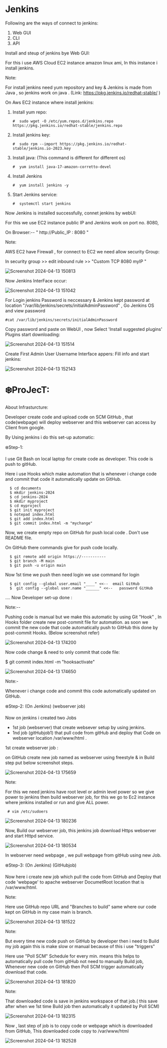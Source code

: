 # Jenkins

Following are the ways of connect to jenkins:

1. Web GUI 
2. CLI
3. API

Install and steup of jenkins bye Web GUI:
 
For this i use AWS Cloud EC2 instance amazon linux ami, In this instance i install jenkins.

Note:

For install jenkins need yum repository and key & Jenkins is made from Java , so jenkins work on java .
(Link:  https://pkg.jenkins.io/redhat-stable/ )

On Aws EC2 instance where install jenkins:

1. Install yum repo:
 

       #  sudo wget -O /etc/yum.repos.d/jenkins.repo https://pkg.jenkins.io/redhat-stable/jenkins.repo

3. Install jenkins key:


       #  sudo rpm --import https://pkg.jenkins.io/redhat-stable/jenkins.io-2023.key

4. Install java: (This command is different for different os)


       #  yum install java-17-amazon-corretto-devel

5. Install Jenkins


       #  yum install jenkins -y

6. Start Jenkins service:


       #  systemctl start jenkins

Now Jenkins is installed successfully, connet jenkins by webUI:

For this we use EC2 instance public IP and Jenkins work on port no. 8080,

On Browser:--  " http://Public_IP : 8080 "

Note: 

  AWS EC2 have Firewall , for connect to EC2 we need allow security Group:

   In security group >> edit inbound rule >> "Custom TCP  8080  myIP "

![Screenshot 2024-04-13 150813](https://github.com/Pratikshinde55/Jenkins/assets/145910708/05ad7d9f-e63e-49cf-95bb-448dfb4a1916)

Now Jenkins InterFace occur:

![Screenshot 2024-04-13 151042](https://github.com/Pratikshinde55/Jenkins/assets/145910708/1e827615-2005-46ef-8390-427624c5bb78)

For Login jenkins Password is neccessary & Jenkins kept password at location "/var/lib/jenkins/secrets/initialAdminPassword" , Go Jenkins OS  and view password 


    #cat /var/lib/jenkins/secrets/initialAdminPassword

Copy password and paste on WebUI , now Select 'Install suggested plugins' Plugins start downloading:

![Screenshot 2024-04-13 151514](https://github.com/Pratikshinde55/Jenkins/assets/145910708/42353e64-69da-493d-9816-85153ec7e479)


Create First Admin User Username Interface appers: Fill info and start jenkins:

![Screenshot 2024-04-13 152143](https://github.com/Pratikshinde55/Jenkins/assets/145910708/6765f294-f394-4223-8881-4755699dc96d)



# ❄️ProJecT:

About Infrasturcture:

Developer create code and upload code on SCM GitHub , that code(webpage) will deploy webserver and this webserver can access by Client from google.

By Using jenkins i do this set-up automatic:

❄️Step-1:

I use Git Bash on local laptop for create code as developer. This code is push to gitHub.

Here i use Hooks which make automation that is whenever i change code and commit that code it automatically update on GitHub.

      $ cd documents
      $ mkdir jenkins-2024
      $ cd jenkins-2024
      $ mkdir myproject
      $ cd myproject
      $ git init myproject
      $ notepad index.html
      $ git add index.html
      $ git commit index.html -m "mychange"


Now, we create empty repo on GitHub for push local code . Don't use README file.

On GitHub there commands give for push code locally.

      $ git remote add origin https://-----------
      $ git branch -M main
      $ git push -u origin main

Now 1st time we push then need login we use command for login

      $ git config --global user.email "____" <<--  email GitHub
      $  git config --global user.name "______" <<--   password GitHub

....
Now Developer set-up done :

Note:--

  Pushing code is manual but we make this automatic by using Git "Hook" , In Hooks folder create new post-commit file for automation.
  as soon we commit the new code that code automatically push to GitHub this done by post-commit Hooks. (Below screenshot refer)

![Screenshot 2024-04-13 174200](https://github.com/Pratikshinde55/Jenkins/assets/145910708/c41d2ed1-3aec-4dfd-b86a-a187ec5001b6)

Now code change & need to only commit that code file:

   $ git commit index.html -m "hooksactivate"

 ![Screenshot 2024-04-13 174650](https://github.com/Pratikshinde55/Jenkins/assets/145910708/3dd4d2ef-485e-401c-9eac-f5c6b8621580)

Note:-

Whenever i change code and commit this code automatically updated on GitHub.


❄️Step-2:  (On Jenkins) (webserver job)

Now on jenkins i created two Jobs 
- 1st job (webserver) that create websever setup by using jenkins.
- 1nd job (gitHubjob1) that pull code from gitHub and deploy that Code on webserver location /var/www/html .


1st create webserver job :

   on GitHub create new job named as webserver using freestyle & in Build step put below screenshot steps.

![Screenshot 2024-04-13 175659](https://github.com/Pratikshinde55/Jenkins/assets/145910708/423f0348-6220-4f4a-9e7f-93612c46e603)

Note: 

For this we need jenkins have root level or admin level power so we give power to jenkins then build webserver job, for this we go to Ec2 instance where jenkins installed or run and give ALL power.

     # vim /etc/sudoers

![Screenshot 2024-04-13 180236](https://github.com/Pratikshinde55/Jenkins/assets/145910708/3352d74f-0fde-4aa8-9990-95256bd4cbef)

Now, Build our webserver job, this jenkins job download Https webserver and start Httpd service. 

![Screenshot 2024-04-13 180534](https://github.com/Pratikshinde55/Jenkins/assets/145910708/6e9486b3-b0a2-4cfe-b6a7-34e7ac2ee9e0)

In webserver need webpage , we pull webpage from gitHub using new Job. 


❄️Step-3:  (On Jenkins) (GitHubjob)

Now here i create new job which pull the code from GitHub and Deploy that code 'webpage' to apache webserver DocumetRoot location that is /var/www/html.

Note:

Here use GitHub repo URL and "Branches to build" same where our code kept on GitHub in my case main is branch.

![Screenshot 2024-04-13 181522](https://github.com/Pratikshinde55/Jenkins/assets/145910708/5990ca24-38f8-46b2-ae85-f7295edfd731)


Note:

But every time new code push on GitHub by developer then i need to Build my job again this is make slow or manual because of this i use "triggers"

Here use "Poll SCM" Schedule for every min. means this helps to automatically pull code from gitHub not need to manually Build job, Whenever new code on GitHub then Poll SCM trigger 
automatically download that code.

![Screenshot 2024-04-13 181820](https://github.com/Pratikshinde55/Jenkins/assets/145910708/3a90bd78-7997-452e-979f-7b5c3ac4ee53)

Note: 

That downloaded code is save in jenkins workspace of that job.( this save after when we 1st time Build job then automatically it updated by Poll SCM)

![Screenshot 2024-04-13 182315](https://github.com/Pratikshinde55/Jenkins/assets/145910708/ec01e703-05d4-46f6-a5d3-c04d2fa02f59)

Now , last step of job is to copy code or webpage which is downloaded from GitHub, This downloaded code copy to /var/www/html

![Screenshot 2024-04-13 182528](https://github.com/Pratikshinde55/Jenkins/assets/145910708/045d9773-c284-47a8-a4df-fd2e05a1e8a3)

















    





